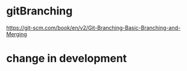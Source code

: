 # gitBranching
https://git-scm.com/book/en/v2/Git-Branching-Basic-Branching-and-Merging

# change in development